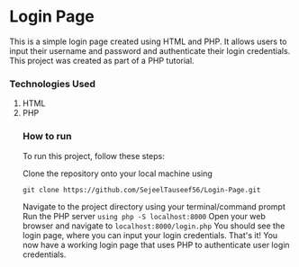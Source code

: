<h1>Login Page</h1>

<p>This is a simple login page created using HTML and PHP. It allows users to input their username and password and authenticate their login credentials. This project was created as part of a PHP tutorial.
</p>

<h3>Technologies Used</h3>
<ol>
  <li>HTML</li>
  <li>PHP</li>

<h3>How to run</h3>
<p>To run this project, follow these steps:</p>

<p>Clone the repository onto your local machine using</p>
  
  ```
git clone https://github.com/SejeelTauseef56/Login-Page.git
```
Navigate to the project directory using your terminal/command prompt
Run the PHP server ```using php -S localhost:8000```
Open your web browser and navigate to ```localhost:8000/login.php```
You should see the login page, where you can input your login credentials.
That's it! You now have a working login page that uses PHP to authenticate user login credentials.
